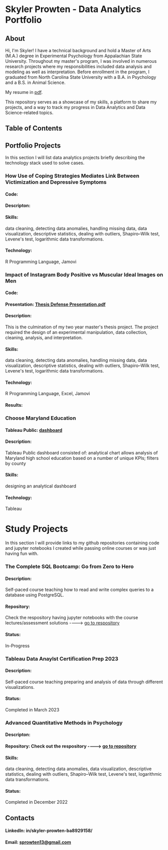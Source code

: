 # Skyler Prowten - Data Analytics Portfolio
## About
Hi, I'm Skyler! I have a technical background and hold a Master of Arts (M.A.) degree in Experimental Psychology from Appalachian State University. Throughout my master's program, I was involved in numerous research projects where my responsibilities included data analysis and modeling as well as interpretation. Before enrollment in the program, I graduated from North Carolina State University with a B.A. in Psychology and a B.S. in Animal Science. 

My resume in [pdf]([url](/sprowten/Data_Analytics_Portfiolio/blob/fd7386deacd2c65d7a2d5758ffa1daa02c644c9c/Skyler%20Prowten%20Data%20Analyst%20Resume.pdf)).

This repository serves as a showcase of my skills, a platform to share my projects, and a way to track my progress in Data Analytics and Data Science-related topics. 

## Table of Contents

## Portfolio Projects

In this section I will list data analytics projects briefly describing the technology stack used to solve cases.

### How Use of Coping Strategies Mediates Link Between Victimization and Depressive Symptoms
#### Code:
#### Descripton:
#### Skills: 
data cleaning, detecting data anomalies, handling missing data, data visualization, descriptive statistics, dealing with outliers, Shapiro–Wilk test, Levene's test, logarithmic data transformations.
#### Technology: 
R Programming Language, Jamovi

### Impact of Instagram Body Positive vs Muscular Ideal Images on Men
#### Code:
#### Presentation: [Thesis Defense Presentation.pdf]( /sprowten/Data_Analytics_Portfiolio/blob/fd7386deacd2c65d7a2d5758ffa1daa02c644c9c/Thesis%20Defense%20Presentation.pdf)
#### Description: 
This is the culmination of my two year master's thesis project. The project required the design of an experimental manipulation, data collection, cleaning, analysis, and interpretation. 
#### Skills: 
data cleaning, detecting data anomalies, handling missing data, data visualization, descriptive statistics, dealing with outliers, Shapiro–Wilk test, Levene's test, logarithmic data transformations.
#### Technology: 
R Programming Language, Excel, Jamovi
#### Results:

### Choose Maryland Education
#### Tableau Public: [dashboard]([url](app/profile/skyler.prowten/viz/Data_gov-ChooseMarylandEducation/Dashboard12))
#### Description: 
Tableau Public dashboard consisted of: analytical chart allows analysis of Maryland high school education based on a number of unique KPIs; filters by county
#### Skills:
designing an analytical dashboard
#### Technology:
Tableau



# Study Projects
In this section I will provide links to my github repositories containing code and jupyter notebooks I created while passing online courses or was just having fun with.

### The Complete SQL Bootcamp: Go from Zero to Hero
#### Description: 
Self-paced course teaching how to read and write complex queries to a database using  PostgreSQL.
#### Repository: 
Check the respository having jupyter notebooks with the course lectures/assessment solutions ----> [go to respository]([url](/sprowten/Learning-SQL/blob/b9d10da384ae696bf3ab1ae264f1296553b95f01/LearningSQLCode.ipynb))
#### Status: 
In-Progress

### Tableau Data Anaylst Certification Prep 2023
#### Description: 
Self-paced course teaching preparing and analysis of data through different visualizations.
#### Status: 
Completed in March 2023

### Advanced Quantitative Methods in Psychology
#### Descripton:
#### Repository: Check out the respository ----> [go to repository]([url](/sprowten/Learning-R.git))
#### Skills: 
data cleaning, detecting data anomalies, data visualization, descriptive statistics, dealing with outliers, Shapiro–Wilk test, Levene's test, logarithmic data transformations.
#### Status:
Completed in December 2022

## Contacts
#### LinkedIn: in/skyler-prowten-ba8929158/
#### Email: sprowten13@gmail.com
